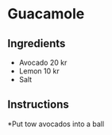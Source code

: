# Guacamole
## Ingredients
* Avocado 20 kr
* Lemon 10 kr
* Salt 
## Instructions
*Put tow avocados into a ball
